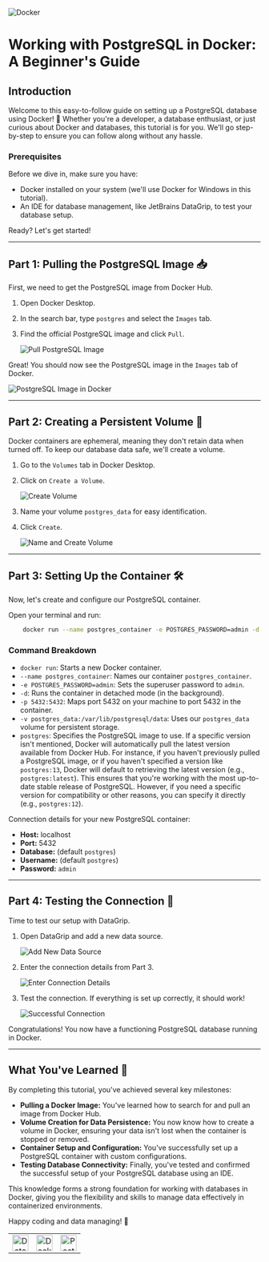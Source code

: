 ![Docker](image_8.png)

# Working with PostgreSQL in Docker: A Beginner's Guide

## Introduction

Welcome to this easy-to-follow guide on setting up a PostgreSQL database using Docker! 🐳 Whether you're a developer, a database enthusiast, or just curious about Docker and databases, this tutorial is for you. We'll go step-by-step to ensure you can follow along without any hassle.

### Prerequisites

Before we dive in, make sure you have:

- Docker installed on your system (we'll use Docker for Windows in this tutorial).
- An IDE for database management, like JetBrains DataGrip, to test your database setup.

Ready? Let's get started!

---

## Part 1: Pulling the PostgreSQL Image 📥

First, we need to get the PostgreSQL image from Docker Hub.

1. Open Docker Desktop.
2. In the search bar, type `postgres` and select the `Images` tab.
3. Find the official PostgreSQL image and click `Pull`.

   ![Pull PostgreSQL Image](image.png)

Great! You should now see the PostgreSQL image in the `Images` tab of Docker.

![PostgreSQL Image in Docker](image_1.png)

---

## Part 2: Creating a Persistent Volume 💾

Docker containers are ephemeral, meaning they don't retain data when turned off. To keep our database data safe, we'll create a volume.

1. Go to the `Volumes` tab in Docker Desktop.
2. Click on `Create a Volume`.

   ![Create Volume](image_3.png)

3. Name your volume `postgres_data` for easy identification.
4. Click `Create`.

   ![Name and Create Volume](image_4.png)

---

## Part 3: Setting Up the Container 🛠️

Now, let's create and configure our PostgreSQL container.

Open your terminal and run:

```bash
    docker run --name postgres_container -e POSTGRES_PASSWORD=admin -d -p 5432:5432 -v postgres_data:/var/lib/postgresql/data postgres
```

### Command Breakdown

- `docker run`: Starts a new Docker container.
- `--name postgres_container`: Names our container `postgres_container`.
- `-e POSTGRES_PASSWORD=admin`: Sets the superuser password to `admin`.
- `-d`: Runs the container in detached mode (in the background).
- `-p 5432:5432`: Maps port 5432 on your machine to port 5432 in the container.
- `-v postgres_data:/var/lib/postgresql/data`: Uses our `postgres_data` volume for persistent storage.
- `postgres`: Specifies the PostgreSQL image to use. If a specific version isn't mentioned, Docker will automatically pull the latest version available from Docker Hub. For instance, if you haven't previously pulled a PostgreSQL image, or if you haven't specified a version like `postgres:13`, Docker will default to retrieving the latest version (e.g., `postgres:latest`). This ensures that you're working with the most up-to-date stable release of PostgreSQL. However, if you need a specific version for compatibility or other reasons, you can specify it directly (e.g., `postgres:12`).


Connection details for your new PostgreSQL container:

- **Host:** localhost
- **Port:** 5432
- **Database:** (default `postgres`)
- **Username:** (default `postgres`)
- **Password:** `admin`

---

## Part 4: Testing the Connection 🧪

Time to test our setup with DataGrip.

1. Open DataGrip and add a new data source.

   ![Add New Data Source](image_5.png)

2. Enter the connection details from Part 3.

   ![Enter Connection Details](image_6.png)

3. Test the connection. If everything is set up correctly, it should work!

   ![Successful Connection](image_7.png)

Congratulations! You now have a functioning PostgreSQL database running in Docker.

---

## What You've Learned 🌟

By completing this tutorial, you've achieved several key milestones:

- **Pulling a Docker Image:** You've learned how to search for and pull an image from Docker Hub.
- **Volume Creation for Data Persistence:** You now know how to create a volume in Docker, ensuring your data isn't lost when the container is stopped or removed.
- **Container Setup and Configuration:** You've successfully set up a PostgreSQL container with custom configurations.
- **Testing Database Connectivity:** Finally, you've tested and confirmed the successful setup of your PostgreSQL database using an IDE.

This knowledge forms a strong foundation for working with databases in Docker, giving you the flexibility and skills to manage data effectively in containerized environments.

Happy coding and data managing! 🚀

<table>
  <tr>
    <td align="center"><img alt="DataGrip" height="32" src="image_9.png"/></td>
    <td align="center"><img alt="Docker" height="32" src="image_10.png"/></td>
    <td align="center"><img alt="PostgreSQL" height="32" src="image_11.png"/></td>
  </tr>
</table>

